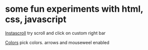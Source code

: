 # some fun experiments with html, css, javascript

[Instascroll](http://rhrn.github.com/html5/instascroll.html "Instascroll") try scroll and click on custom right bar

[Colors](http://rhrn.github.com/html5/colors.html "Colors") pick colors. arrows and mouseweel enabled
